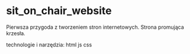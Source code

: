 # sit_on_chair_website

Pierwsza przygoda z tworzeniem stron internetowych.
Strona promująca krzesła.

technologie i narzędzia: html js css
